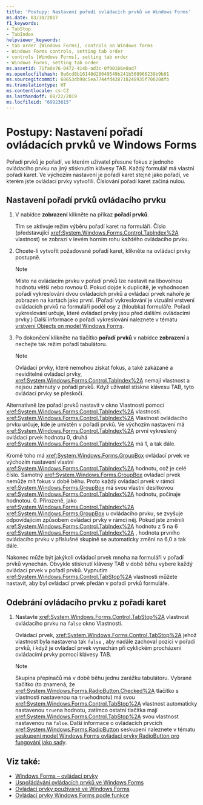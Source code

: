 ```yaml
---
title: 'Postupy: Nastavení pořadí ovládacích prvků ve Windows Forms'
ms.date: 03/30/2017
f1_keywords:
- TabStop
- TabIndex
helpviewer_keywords:
- tab order [Windows Forms], controls on Windows forms
- Windows Forms controls, setting tab order
- controls [Windows Forms], setting tab order
- Windows Forms, setting tab order
ms.assetid: 71fa8e76-0472-414b-ad3c-0f90166e0ad7
ms.openlocfilehash: 0a6cd8b16148d28049549b241b568966239b9b01
ms.sourcegitcommit: 68653db98c5ea7744fd438710248935f70020dfb
ms.translationtype: HT
ms.contentlocale: cs-CZ
ms.lasthandoff: 08/22/2019
ms.locfileid: "69923615"
---
```

# <a name="how-to-set-the-tab-order-on-windows-forms"></a>Postupy: Nastavení pořadí ovládacích prvků ve Windows Forms
Pořadí prvků je pořadí, ve kterém uživatel přesune fokus z jednoho ovládacího prvku na jiný stisknutím klávesy TAB. Každý formulář má vlastní pořadí karet. Ve výchozím nastavení je pořadí karet stejné jako pořadí, ve kterém jste ovládací prvky vytvořili. Číslování pořadí karet začíná nulou.

## <a name="to-set-the-tab-order-of-a-control"></a>Nastavení pořadí prvků ovládacího prvku

1. V nabídce **zobrazení** klikněte na příkaz **pořadí prvků**.

     Tím se aktivuje režim výběru pořadí karet na formuláři. Číslo (představující <xref:System.Windows.Forms.Control.TabIndex%2A> vlastnost) se zobrazí v levém horním rohu každého ovládacího prvku.

2. Chcete-li vytvořit požadované pořadí karet, klikněte na ovládací prvky postupně.

    > [!NOTE]
    > Místo na ovládacím prvku v pořadí prvků lze nastavit na libovolnou hodnotu větší nebo rovnou 0. Pokud dojde k duplicitě, je vyhodnocen pořadí vykreslování dvou ovládacích prvků a ovládací prvek nahoře je zobrazen na kartách jako první. (Pořadí vykreslování je vizuální vrstvení ovládacích prvků na formuláři podél osy z (hloubka) formuláře. Pořadí vykreslování určuje, které ovládací prvky jsou před dalšími ovládacími prvky.) Další informace o pořadí vykreslování naleznete v tématu [vrstvení Objects on model Windows Forms](how-to-layer-objects-on-windows-forms.md).

3. Po dokončení klikněte na tlačítko **pořadí prvků** v nabídce **zobrazení** a nechejte tak režim pořadí tabulátoru.

    > [!NOTE]
    > Ovládací prvky, které nemohou získat fokus, a také zakázané a neviditelné ovládací prvky, <xref:System.Windows.Forms.Control.TabIndex%2A> nemají vlastnost a nejsou zahrnuty v pořadí prvků. Když uživatel stiskne klávesu TAB, tyto ovládací prvky se přeskočí.

 Alternativně lze pořadí prvků nastavit v okno Vlastnosti pomocí <xref:System.Windows.Forms.Control.TabIndex%2A> vlastnosti. <xref:System.Windows.Forms.Control.TabIndex%2A> Vlastnost ovládacího prvku určuje, kde je umístěn v pořadí prvků. Ve výchozím nastavení má <xref:System.Windows.Forms.Control.TabIndex%2A> první vykreslený ovládací prvek hodnotu 0, druhá <xref:System.Windows.Forms.Control.TabIndex%2A> má 1, a tak dále.

 Kromě toho má <xref:System.Windows.Forms.GroupBox> ovládací prvek ve výchozím nastavení vlastní <xref:System.Windows.Forms.Control.TabIndex%2A> hodnotu, což je celé číslo. Samotný <xref:System.Windows.Forms.GroupBox> ovládací prvek nemůže mít fokus v době běhu. Proto každý ovládací prvek v rámci <xref:System.Windows.Forms.GroupBox> má svou vlastní desítkovou <xref:System.Windows.Forms.Control.TabIndex%2A> hodnotu, počínaje hodnotou. 0. Přirozeně, jako <xref:System.Windows.Forms.Control.TabIndex%2A> <xref:System.Windows.Forms.GroupBox> u ovládacího prvku, se zvyšuje odpovídajícím způsobem ovládací prvky v rámci něj. Pokud jste změnili <xref:System.Windows.Forms.Control.TabIndex%2A> hodnotu z 5 na 6 <xref:System.Windows.Forms.Control.TabIndex%2A> , hodnota prvního ovládacího prvku v příslušné skupině se automaticky změní na 6,0 a tak dále.

 Nakonec může být jakýkoli ovládací prvek mnoha na formuláři v pořadí prvků vynechán. Obvykle stisknutí klávesy TAB v době běhu vybere každý ovládací prvek v pořadí prvků. Vypnutím <xref:System.Windows.Forms.Control.TabStop%2A> vlastnosti můžete nastavit, aby byl ovládací prvek předán v pořadí prvků formuláře.

## <a name="to-remove-a-control-from-the-tab-order"></a>Odebrání ovládacího prvku z pořadí karet

1. Nastavte <xref:System.Windows.Forms.Control.TabStop%2A> vlastnost ovládacího prvku na `false` okno Vlastnosti.

     Ovládací prvek, <xref:System.Windows.Forms.Control.TabStop%2A> jehož vlastnost byla nastavena tak `false` , aby nadále zachoval pozici v pořadí prvků, i když je ovládací prvek vynechán při cyklickém procházení ovládacími prvky pomocí klávesy TAB.

    > [!NOTE]
    > Skupina přepínačů má v době běhu jednu zarážku tabulátoru. Vybrané tlačítko (to znamená, že <xref:System.Windows.Forms.RadioButton.Checked%2A> tlačítko s vlastností nastavenou na `true`hodnotu) má svou <xref:System.Windows.Forms.Control.TabStop%2A> vlastnost automaticky nastavenou `true`na hodnotu, zatímco ostatní tlačítka mají <xref:System.Windows.Forms.Control.TabStop%2A> svou vlastnost nastavenou na `false`. Další informace o ovládacích prvcích <xref:System.Windows.Forms.RadioButton> seskupení naleznete v tématu [seskupení model Windows Forms ovládací prvky RadioButton pro fungování jako sady](how-to-group-windows-forms-radiobutton-controls-to-function-as-a-set.md).

## <a name="see-also"></a>Viz také:

- [Windows Forms – ovládací prvky](index.md)
- [Uspořádávání ovládacích prvků ve Windows Forms](arranging-controls-on-windows-forms.md)
- [Ovládací prvky používané ve Windows Forms](controls-to-use-on-windows-forms.md)
- [Ovládací prvky Windows Forms podle funkce](windows-forms-controls-by-function.md)
